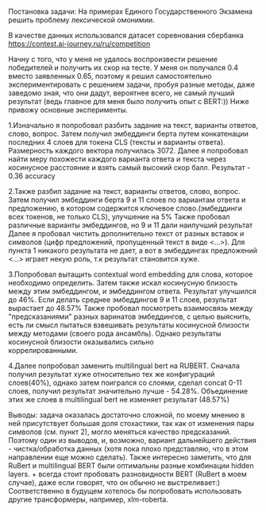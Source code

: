 Постановка задачи: На примерах Единого Государственного Экзамена решить проблему лексической омонимии.

В качестве данных использовался датасет соревнования сбербанка https://contest.ai-journey.ru/ru/competition

Начну с того, что у меня не удалось воспроизвести решение победителей и получить их скор на тесте. У меня он получался 0.4 вместо заявленных
0.65, поэтому я решил самостоятельно экспериментировать с решением задачи, пробуя разные методы, даже заведомо зная, что они дадут, вероятнее всего, не самый лучший результат
(ведь главное для меня было получить опыт с BERT:))
Ниже привожу основные эксперименты.

1.Изначально я попробовал разбить задание на текст, варианты ответов, слово, вопрос.
Затем получил эмбеддинги берта путем конкатенации последних 4 слоев для токена CLS (тексты и варианты ответа).
Размерность каждого вектора получилась 3072. Далее я попробовал найти меру похожести каждого варианта ответа и текста через косинусное расстояние и взять самый высокий скор балл.
Результат - 0.36 accuracy

2.Также разбил задание на текст, варианты ответов, слово, вопрос.
Затем получил эмбеддинги берта 9 и 11 слоев по вариантам ответа и предложению, в котором содержится ключевое слово.(эмбеддинги всех токенов, не только CLS), улучшение на 5%
Также пробовал различные варианты эмбеддингов, но 9 и 11 дали наилучший результат
Далее я пробовал чистить дополнительно текст от разных вставок и символов (цифр предложений, пропущенный текст в виде <...>). Для пункта 1 никакого результата не дает,
а вот в эмбеддингах предложений <...> играет некую роль, т.к результат становится хуже.

3.Попробовал вытащить contextual word embedding для слова, которое необходимо определить. Затем также искал косинусную близость между этим
эмбеддингом, и эмбеддингом ответа. Результат улучшился до 46%.
Если делать среднее эмбеддингов 9 и 11 слоев, результат вырастает до 48.57%
Также пробовал посмотреть взаимосвязь между "предсказаниями" разных варинатов эмбеддингов, с целью выяснить, есть ли смысл пытаться
взвешивать результаты косинусной близости между методами (своего рода ансамбль). Однако результаты косинусной близости оказывались сильно  
коррелированными.


4.Далее попробовал заменить multilingual bert на RUBERT. Сначала получил результат хуже относительно тех же конфигураций слоев(40%), однако затем поигрался со слоями, сделал 
concat 0-11 слоев, получил результат значительно лучше - 54.28%.
Объединение этих же слоев в multilingual bert не изменяет результат (48.57%)

Выводы: задача оказалась достаточно сложной, по моему мнению в ней присутствует большая доля стохастики, так как от изменения пары символов (см. пункт 2), могло меняться качество предсказаний.
Поэтому один из выводов, и, возможно, вариант дальнейшего действия - чистка/обработка данных (хотя пока плохо представляю, что в этом направлении еще можно сделать).
Также интересно заметить, что для RuBert и multilingual BERT были оптимальны разные комбинации hidden layers. + всегда стоит пробовать разновидности BERT (RuBert в моем случае), даже если говорят, что он обычно не выстреливает:)
Соответственно в будущем хотелось бы попробовать использовать другие трансформеры, например, xlm-roberta.